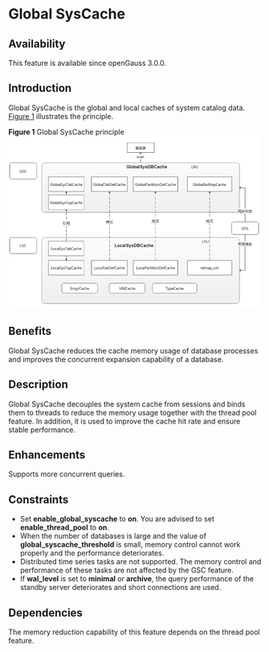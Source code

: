 # Global SysCache<a name="EN-US_TOPIC_0000001220767350"></a>

## Availability<a name="section15406143204715"></a>

This feature is available since openGauss 3.0.0.

## Introduction<a name="section740615433477"></a>

Global SysCache is the global and local caches of system catalog data.  [Figure 1](#fig15658164619166)  illustrates the principle.

**Figure  1**  Global SysCache principle<a name="fig15658164619166"></a>  
![](figures/global-syscache-principle.png "global-syscache-principle")

## Benefits<a name="section13406743164715"></a>

Global SysCache reduces the cache memory usage of database processes and improves the concurrent expansion capability of a database.

## Description<a name="section16406154310471"></a>

Global SysCache decouples the system cache from sessions and binds them to threads to reduce the memory usage together with the thread pool feature. In addition, it is used to improve the cache hit rate and ensure stable performance.

## Enhancements<a name="section1340684315478"></a>

Supports more concurrent queries.

## Constraints<a name="section06531946143616"></a>

-   Set  **enable\_global\_syscache**  to  **on**. You are advised to set  **enable\_thread\_pool**  to  **on**.
-   When the number of databases is large and the value of  **global\_syscache\_threshold**  is small, memory control cannot work properly and the performance deteriorates.
-   Distributed time series tasks are not supported. The memory control and performance of these tasks are not affected by the GSC feature.
-   If  **wal\_level**  is set to  **minimal**  or  **archive**, the query performance of the standby server deteriorates and short connections are used.

## Dependencies<a name="section8406643144716"></a>

The memory reduction capability of this feature depends on the thread pool feature.

